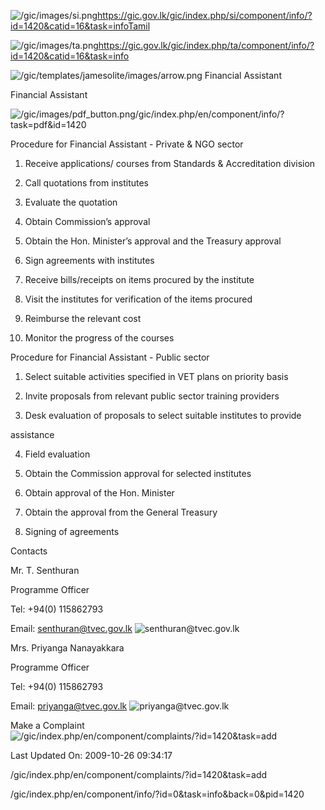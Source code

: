 <!-- Source: https://gic.gov.lk/gic/index.php/en/component/info/?id=1420&catid=16&task=info -->

![/gic/images/si.png](/gic/images/si.png)https://gic.gov.lk/gic/index.php/si/component/info/?id=1420&catid=16&task=infoTamil

![/gic/images/ta.png](/gic/images/ta.png)https://gic.gov.lk/gic/index.php/ta/component/info/?id=1420&catid=16&task=info

![/gic/templates/jamesolite/images/arrow.png](/gic/templates/jamesolite/images/arrow.png) Financial Assistant

Financial Assistant

![/gic/images/pdf_button.png](/gic/images/pdf_button.png)/gic/index.php/en/component/info/?task=pdf&id=1420

Procedure for Financial Assistant - Private & NGO sector

 1. Receive applications/ courses from Standards & Accreditation division

 2. Call quotations from institutes

 3. Evaluate the quotation

 4. Obtain Commission’s approval

 5. Obtain the Hon. Minister’s approval and the Treasury approval 

 6. Sign agreements with institutes

 7. Receive bills/receipts on items procured by the institute

 8. Visit the institutes for verification of the items procured

 9. Reimburse the relevant cost

 10. Monitor the progress of the courses

Procedure for Financial Assistant - Public sector

 1. Select suitable activities specified in VET plans on priority basis

 2. Invite proposals from relevant public sector training providers

 3. Desk evaluation of proposals to select suitable institutes to provide

 assistance

 4. Field evaluation

 5. Obtain the Commission approval for selected institutes

 6. Obtain approval of the Hon. Minister

 7. Obtain the approval from the General Treasury

 8. Signing of agreements

Contacts

Mr. T. Senthuran

Programme Officer

Tel: +94(0) 115862793

Email: senthuran@tvec.gov.lk ![senthuran@tvec.gov.lk](senthuran@tvec.gov.lk)

Mrs. Priyanga Nanayakkara

Programme Officer

Tel: +94(0) 115862793

Email: priyanga@tvec.gov.lk ![priyanga@tvec.gov.lk](priyanga@tvec.gov.lk)

Make a Complaint ![/gic/index.php/en/component/complaints/?id=1420&task=add](/gic/index.php/en/component/complaints/?id=1420&task=add)

Last Updated On: 2009-10-26 09:34:17

/gic/index.php/en/component/complaints/?id=1420&task=add

/gic/index.php/en/component/info/?id=0&task=info&back=0&pid=1420